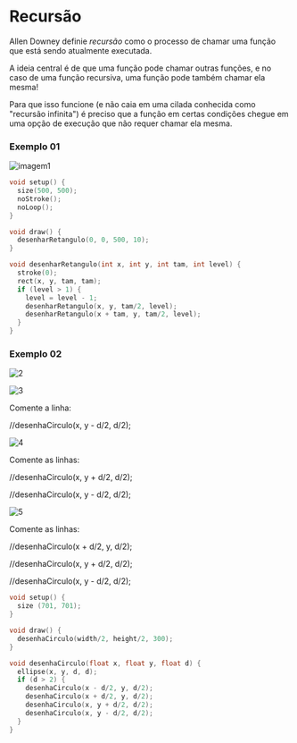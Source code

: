 # Recursão

Allen Downey definie *recursão* como o processo de chamar uma função que está sendo atualmente executada.

A ideia central é de que uma função pode chamar outras funções, e no caso de uma função recursiva, uma função pode também chamar ela mesma!

Para que isso funcione (e não caia em uma cilada conhecida como "recursão infinita") é preciso que a função em certas condições chegue em uma opção de execução que não requer chamar ela mesma.

### Exemplo 01

![imagem1](https://github.com/arteprog/programacao-criativa/blob/master/assets/imagens/recursao/01recursao.jpg?raw=true)

```pde
void setup() {
  size(500, 500);
  noStroke();
  noLoop();
}

void draw() {
  desenharRetangulo(0, 0, 500, 10);
}

void desenharRetangulo(int x, int y, int tam, int level) {                    
  stroke(0);
  rect(x, y, tam, tam);      
  if (level > 1) {
    level = level - 1;
    desenharRetangulo(x, y, tam/2, level);
    desenharRetangulo(x + tam, y, tam/2, level);
  }
}
```

### Exemplo 02

![2](https://github.com/arteprog/programacao-criativa/blob/master/assets/imagens/recursao/recursao2003.jpg?raw=true)

![3](https://github.com/arteprog/programacao-criativa/blob/master/assets/imagens/recursao/recursao2005.jpg?raw=true)

Comente a linha:

//desenhaCirculo(x, y - d/2, d/2);

![4](https://github.com/arteprog/programacao-criativa/blob/master/assets/imagens/recursao/recursao2038.jpg?raw=true)

Comente as linhas:

//desenhaCirculo(x, y + d/2, d/2);

//desenhaCirculo(x, y - d/2, d/2);

![5](https://github.com/arteprog/programacao-criativa/blob/master/assets/imagens/recursao/recursao2049.jpg?raw=true)

Comente as linhas:

//desenhaCirculo(x + d/2, y, d/2);

//desenhaCirculo(x, y + d/2, d/2);

//desenhaCirculo(x, y - d/2, d/2);

```pde
void setup() {
  size (701, 701);
}

void draw() {
  desenhaCirculo(width/2, height/2, 300);
}

void desenhaCirculo(float x, float y, float d) {
  ellipse(x, y, d, d);
  if (d > 2) {
    desenhaCirculo(x - d/2, y, d/2);
    desenhaCirculo(x + d/2, y, d/2);
    desenhaCirculo(x, y + d/2, d/2);
    desenhaCirculo(x, y - d/2, d/2);
  }
}
```

